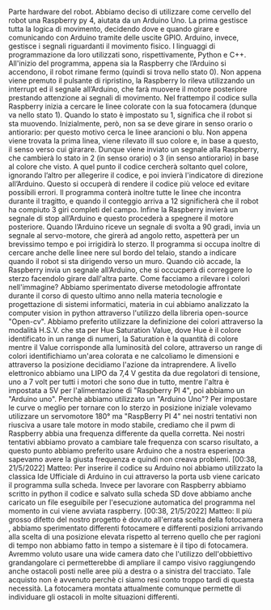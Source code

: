 Parte hardware del robot.
Abbiamo deciso di utilizzare come cervello del robot una Raspberry py 4, aiutata da un Arduino Uno. La prima gestisce tutta la logica di movimento, decidendo dove e quando girare e comunicando con Arduino tramite delle uscite GPIO. Arduino, invece, gestisce i segnali riguardanti il movimento fisico. I linguaggi di programmazione da loro utilizzati sono, rispettivamente, Python e C++.
All'inizio del programma, appena sia la Raspberry che l’Arduino si accendono, il robot rimane fermo (quindi si trova nello stato 0). Non appena viene premuto il pulsante di ripristino, la Raspberry lo rileva utilizzando un interrupt ed il segnale all’Arduino, che farà muovere il motore posteriore prestando attenzione ai segnali di movimento. Nel frattempo il codice sulla Raspberry inizia a cercare le linee colorate con la sua fotocamera (dunque va nello stato 1).
Quando lo stato è impostato su 1, significa che il robot si sta muovendo. Inizialmente, però, non sa se deve girare in senso orario o antiorario: per questo motivo cerca le linee arancioni o blu. Non appena viene trovata la prima linea, viene rilevato ill suo colore e, in base a questo, il senso verso cui girarare. Dunque viene inviato un segnale alla Raspberry, che cambierà lo stato in 2 (in senso orario) o 3 (in senso antiorario) in base al colore che visto.
A quel punto il codice cercherà soltanto quel colore, ignorando l’altro per allegerire il codice, e poi invierà l'indicatore di direzione all’Arduino. Questo si occuperà di rendere il codice più veloce ed evitare possibili errori. Il programma conterà inoltre tutte le linee che incontra durante il tragitto, e quando il conteggio arriva a 12 significherà che il robot ha compiuto 3 giri completi del campo. Infine la Raspberry invierà un segnale di stop all’Arduino e questo procederà a spegnere il motore posteriore.
Quando l’Arduino riceve un segnale di svolta a 90 gradi, invia un segnale al servo-motore, che girerà ad angolo retto, aspetterà per un brevissimo tempo e poi irrigidirà lo sterzo.
Il programma si occupa inoltre di cercare anche delle linee nere sul bordo del telaio, stando a indicare quando il robot si sta dirigendo verso un muro. Quando ciò accade, la Raspberry invia un segnale all’Arduino, che si occucperà di correggere lo sterzo facendolo girare dall'altra parte.
Come facciamo a rilevare i colori nell'immagine? Abbiamo sperimentato diverse metodologie affrontate durante il corso di questo ultimo anno nella materia tecnologie e progettazione di sistemi informatici, materia in cui abbiamo analizzato la computer vision in python attraverso l'utilizzo della libreria open-source "Open-cv". Abbiamo preferito utilizzare la definizione dei colori attraverso la modalità H.S.V. che sta per Hue Saturation Value, dove Hue è il colore identificato in un range di numeri, la Saturation è la quantità di colore mentre il Value corrisponde alla luminosità del colore, attraverso un range di colori identifichiamo un'area colorata e ne calcoliamo le dimensioni e attraverso la posizione decidiamo l'azione da intraprendere.
A livello elettronico abbiamo una LIPO da 7,4 V gestita da due regolatori di tensione, uno a 7 volt per tutti i motori che sono due in tutto, mentre l'altra è impostata a 5V per l'alimentazione di "Raspberry PI 4", poi abbiamo un "Arduino uno".
Perchè abbiamo utilizzato un "Arduino Uno"? Per impostare le curve o meglio per tornare con lo sterzo in posizione iniziale volevamo utilizzare un servomotore 180° ma "RaspBerry PI 4" nei nostri tentativi non riusciva a usare tale motore in modo stabile, crediamo che il pwm di Raspberry abbia una frequenza differente da quella corretta. Nei nostri tentativi abbiamo provato a cambiare tale frequenza con scarso risultato, a questo punto abbiamo preferito usare Arduino che a nostra esperienza sapevamo avere la giusta frequenza e quindi non creava problemi.
[00:38, 21/5/2022] Matteo: Per inserire il codice su Arduino noi abbiamo utilizzato la classica Ide Ufficiale di Arduino in cui attraverso la porta usb viene caricato il programma sulla scheda. Invece per lavorare con Raspberry abbiamo scritto in python il codice e salvato sulla scheda SD dove abbiamo anche caricato un file eseguibile per l'esecuzione automatica del programma nel momento in cui viene avviata raspberry.
[00:38, 21/5/2022] Matteo: Il più grosso difetto del nostro progetto è dovuto all'errata scelta della fotocamera , abbiamo sperimentato differenti fotocamere e differenti posizioni arrivando alla scelta di una posizione elevata rispetto al terreno quello che per ragioni di tempo non abbiamo fatto in tempo a sistemare è il tipo di fotocamera. Avremmo voluto usare una wide camera dato che l'utilizzo dell'obbiettivo grandangolare ci permetterebbe di ampliare il campo visivo raggiungendo anche ostacoli posti nelle aree più a destra o a sinistra del tracciato. Tale acquisto non è avvenuto perchè ci siamo resi conto troppo tardi di questa necessità. La fotocamera montata attualmente comunque permette di individuare gli ostacoli in molte situazioni differenti.
